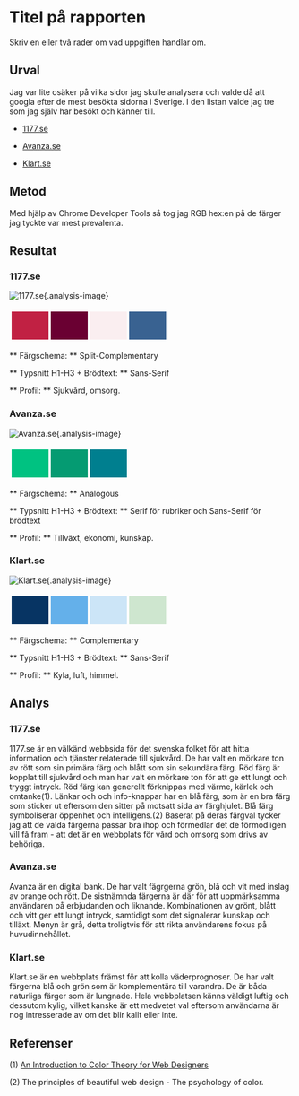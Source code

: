 Titel på rapporten
=======================

Skriv en eller två rader om vad uppgiften handlar om.

Urval
-----------------------

Jag var lite osäker på vilka sidor jag skulle analysera och valde då att googla efter de mest besökta sidorna i Sverige. I den listan valde jag tre som jag själv har besökt och känner till.

* [1177.se](https://1177.se)

* [Avanza.se](https://avanza.se)

* [Klart.se](https://klart.se)

Metod
-----------------------

Med hjälp av Chrome Developer Tools så tog jag RGB hex:en på de färger jag tyckte var mest prevalenta. 

Resultat
-----------------------

### 1177.se


![1177.se](%assets_url%/analysis/colors/1177.png){.analysis-image}

<table style="border-spacing: 4px; border-collapse: separate">
    <tr>
        <td style="height: 50px; width: 50px; background-color: #c12143">
        <td style="height: 50px; width: 50px; background-color: #6a0032">
        <td style="height: 50px; width: 50px; background-color: #faeef0">
        <td style="height: 50px; width: 50px; background-color: #396291">
    </tr>
</table>

** Färgschema: ** Split-Complementary

** Typsnitt H1-H3 + Brödtext: ** Sans-Serif

** Profil: ** Sjukvård, omsorg.

### Avanza.se

![Avanza.se](%assets_url%/analysis/colors/avanza.png){.analysis-image}

<table style="border-spacing: 4px; border-collapse: separate">
    <tr>
        <td style="height: 50px; width: 50px; background-color: #00c281">
        <td style="height: 50px; width: 50px; background-color: #059b72">
        <td style="height: 50px; width: 50px; background-color: #007f8f">
    </tr>
</table>


** Färgschema: ** Analogous

** Typsnitt H1-H3 + Brödtext: ** Serif för rubriker och Sans-Serif för brödtext

** Profil: ** Tillväxt, ekonomi, kunskap.

### Klart.se

![Klart.se](%assets_url%/analysis/colors/klart.png){.analysis-image}

<table style="border-spacing: 4px; border-collapse: separate">
    <tr>
        <td style="height: 50px; width: 50px; background-color: #073463">
        <td style="height: 50px; width: 50px; background-color: #64b0ea">
        <td style="height: 50px; width: 50px; background-color: #cce5f7">
        <td style="height: 50px; width: 50px; background-color: #cee6cf">
    </tr>
</table>


** Färgschema: ** Complementary

** Typsnitt H1-H3 + Brödtext: ** Sans-Serif

** Profil: ** Kyla, luft, himmel.

Analys
-----------------------

### 1177.se
1177.se är en välkänd webbsida för det svenska folket för att hitta information och tjänster relaterade till sjukvård.
De har valt en mörkare ton av rött som sin primära färg och blått som sin sekundära färg. Röd färg är kopplat till sjukvård och man har valt en mörkare ton för att ge ett lungt och tryggt intryck. Röd färg kan generellt förknippas med värme, kärlek och omtanke(1).
Länkar och och info-knappar har en blå färg, som är en bra färg som sticker ut eftersom den sitter på motsatt sida av färghjulet. Blå färg symboliserar öppenhet och intelligens.(2)
Baserat på deras färgval tycker jag att de valda färgerna passar bra ihop och förmedlar det de förmodligen vill få fram - att det är en webbplats för vård och omsorg som drivs av behöriga.

### Avanza.se
Avanza är en digital bank. De har valt fägrgerna grön, blå och vit med inslag av orange och rött. De sistnämnda färgerna är där för att uppmärksamma användaren på erbjudanden och liknande. Kombinationen av grönt, blått och vitt ger ett lungt intryck, samtidigt som det signalerar kunskap och tilläxt. Menyn är grå, detta troligtvis för att rikta användarens fokus på huvudinnehållet.

### Klart.se
Klart.se är en webbplats främst för att kolla väderprognoser. De har valt färgerna blå och grön som är komplementära till varandra.
De är båda naturliga färger som är lungnade. Hela webbplatsen känns väldigt luftig och dessutom kylig, vilket kanske är ett medvetet val eftersom användarna är nog intresserade av om det blir kallt eller inte.

Referenser
-----------------------

(1) [An Introduction to Color Theory for Web Designers](https://webdesign.tutsplus.com/an-introduction-to-color-theory-for-web-designers--webdesign-1437a)

(2) The principles of beautiful web design - The psychology of color.
